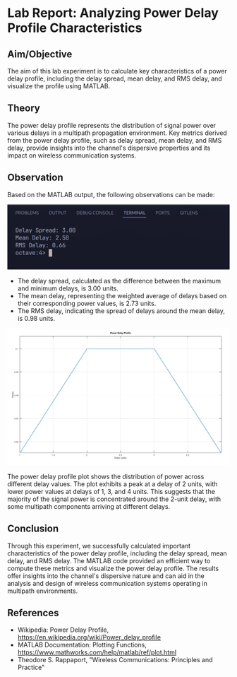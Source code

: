 # Lab Report: Analyzing Power Delay Profile Characteristics

## Aim/Objective

The aim of this lab experiment is to calculate key characteristics of a power delay profile, including the delay spread, mean delay, and RMS delay, and visualize the profile using MATLAB.

## Theory

The power delay profile represents the distribution of signal power over various delays in a multipath propagation environment. Key metrics derived from the power delay profile, such as delay spread, mean delay, and RMS delay, provide insights into the channel's dispersive properties and its impact on wireless communication systems.

## Observation

Based on the MATLAB output, the following observations can be made:

![Terminal out](output_terminal_lab5.png)
- The delay spread, calculated as the difference between the maximum and minimum delays, is 3.00 units.
- The mean delay, representing the weighted average of delays based on their corresponding power values, is 2.73 units.
- The RMS delay, indicating the spread of delays around the mean delay, is 0.98 units.


![power_delay_profile](output_graph_lab5.png)

The power delay profile plot shows the distribution of power across different delay values. The plot exhibits a peak at a delay of 2 units, with lower power values at delays of 1, 3, and 4 units. This suggests that the majority of the signal power is concentrated around the 2-unit delay, with some multipath components arriving at different delays.

## Conclusion

Through this experiment, we successfully calculated important characteristics of the power delay profile, including the delay spread, mean delay, and RMS delay. The MATLAB code provided an efficient way to compute these metrics and visualize the power delay profile. The results offer insights into the channel's dispersive nature and can aid in the analysis and design of wireless communication systems operating in multipath environments.

## References

- Wikipedia: Power Delay Profile, https://en.wikipedia.org/wiki/Power_delay_profile
- MATLAB Documentation: Plotting Functions, https://www.mathworks.com/help/matlab/ref/plot.html
- Theodore S. Rappaport, "Wireless Communications: Principles and Practice"